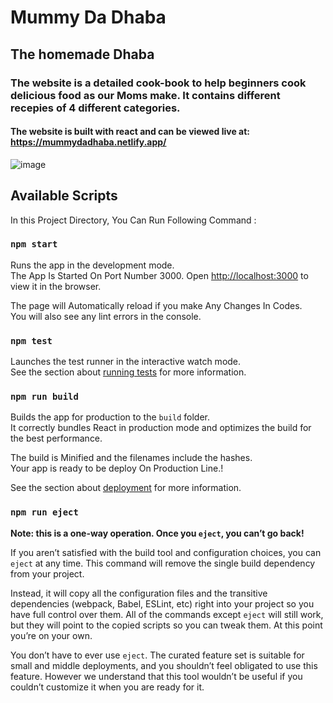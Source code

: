 # Mummy Da Dhaba
## The homemade Dhaba

### The website is a detailed cook-book to help beginners cook delicious food as our Moms make. It contains different recepies of 4 different categories.
#### The website is built with react and can be viewed live at: https://mummydadhaba.netlify.app/

![image](https://user-images.githubusercontent.com/30944790/135566546-6bd8f89e-9c08-4827-a88e-1dd6e5236419.png)


## Available Scripts

In this Project Directory, You Can Run Following Command :

### `npm start`

Runs the app in the development mode.<br />
The App Is Started On Port Number 3000.
Open [http://localhost:3000](http://localhost:3000) to view it in the browser.

The page will Automatically reload if you make Any Changes In Codes.<br />
You will also see any lint errors in the console.

### `npm test`

Launches the test runner in the interactive watch mode.<br />
See the section about [running tests](https://facebook.github.io/create-react-app/docs/running-tests) for more information.

### `npm run build`

Builds the app for production to the `build` folder.<br />
It correctly bundles React in production mode and optimizes the build for the best performance.

The build is Minified and the filenames include the hashes.<br />
Your app is ready to be deploy On Production Line.!

See the section about [deployment](https://facebook.github.io/create-react-app/docs/deployment) for more information.

### `npm run eject`

**Note: this is a one-way operation. Once you `eject`, you can’t go back!**

If you aren’t satisfied with the build tool and configuration choices, you can `eject` at any time. This command will remove the single build dependency from your project.

Instead, it will copy all the configuration files and the transitive dependencies (webpack, Babel, ESLint, etc) right into your project so you have full control over them. All of the commands except `eject` will still work, but they will point to the copied scripts so you can tweak them. At this point you’re on your own.

You don’t have to ever use `eject`. The curated feature set is suitable for small and middle deployments, and you shouldn’t feel obligated to use this feature. However we understand that this tool wouldn’t be useful if you couldn’t customize it when you are ready for it.
